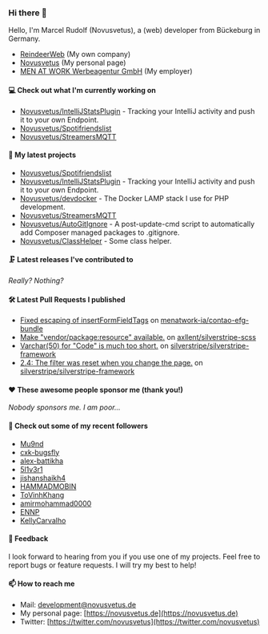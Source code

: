 ### Hi there 👋

Hello, I'm Marcel Rudolf (Novusvetus), a (web) developer from Bückeburg in Germany.

* [ReindeerWeb](https://reindeer-web.de) (My own company)
* [Novusvetus](https://novusvetus.de) (My personal page)
* [MEN AT WORK Werbeagentur GmbH](https://www.men-at-work.de/) (My employer)

#### 💻 Check out what I'm currently working on

- [Novusvetus/IntelliJStatsPlugin](https://github.com/Novusvetus/IntelliJStatsPlugin) - Tracking your IntelliJ activity and push it to your own Endpoint.
- [Novusvetus/Spotifriendslist](https://github.com/Novusvetus/Spotifriendslist)
- [Novusvetus/StreamersMQTT](https://github.com/Novusvetus/StreamersMQTT)

#### 🐣 My latest projects

- [Novusvetus/Spotifriendslist](https://github.com/Novusvetus/Spotifriendslist)
- [Novusvetus/IntelliJStatsPlugin](https://github.com/Novusvetus/IntelliJStatsPlugin) - Tracking your IntelliJ activity and push it to your own Endpoint.
- [Novusvetus/devdocker](https://github.com/Novusvetus/devdocker) - The Docker LAMP stack I use for PHP development.
- [Novusvetus/StreamersMQTT](https://github.com/Novusvetus/StreamersMQTT)
- [Novusvetus/AutoGitIgnore](https://github.com/Novusvetus/AutoGitIgnore) - A post-update-cmd script to automatically add Composer managed packages to .gitignore.
- [Novusvetus/ClassHelper](https://github.com/Novusvetus/ClassHelper) - Some class helper.

#### 🗜 Latest releases I've contributed to

_Really? Nothing?_

#### 🛠 Latest Pull Requests I published

- [Fixed escaping of insertFormFieldTags](https://github.com/menatwork-ia/contao-efg-bundle/pull/1) on [menatwork-ia/contao-efg-bundle](https://github.com/menatwork-ia/contao-efg-bundle)
- [Make &#34;vendor/package:resource&#34; available.](https://github.com/axllent/silverstripe-scss/pull/2) on [axllent/silverstripe-scss](https://github.com/axllent/silverstripe-scss)
- [Varchar(50) for &#34;Code&#34; is much too short.](https://github.com/silverstripe/silverstripe-framework/pull/4797) on [silverstripe/silverstripe-framework](https://github.com/silverstripe/silverstripe-framework)
- [2.4: The filter was reset when you change the page.](https://github.com/silverstripe/silverstripe-framework/pull/57) on [silverstripe/silverstripe-framework](https://github.com/silverstripe/silverstripe-framework)

#### ❤️ These awesome people sponsor me (thank you!)

_Nobody sponsors me. I am poor..._

#### 👯 Check out some of my recent followers

- [Mu9nd](https://github.com/Mu9nd)
- [cxk-bugsfly](https://github.com/cxk-bugsfly)
- [alex-battikha](https://github.com/alex-battikha)
- [5l1v3r1](https://github.com/5l1v3r1)
- [jishanshaikh4](https://github.com/jishanshaikh4)
- [HAMMADMOBIN](https://github.com/HAMMADMOBIN)
- [ToVinhKhang](https://github.com/ToVinhKhang)
- [amirmohammad0000](https://github.com/amirmohammad0000)
- [ENNP](https://github.com/ENNP)
- [KellyCarvalho](https://github.com/KellyCarvalho)

#### 💬 Feedback
I look forward to hearing from you if you use one of my projects. Feel free to report bugs or feature requests.
I will try my best to help!

#### 📫 How to reach me

- Mail: [development@novusvetus.de](mailto:development@novusvetus.de)
- My personal page: [https://novusvetus.de](https://novusvetus.de)
- Twitter: [https://twitter.com/novusvetus](https://twitter.com/novusvetus)
